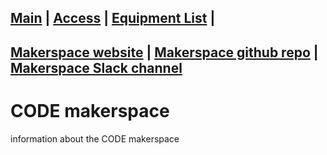 [Main](README.md) | [Access](access.md) | [Equipment List](equipment.md) | 
------------------------
[Makerspace website](https://codeuniversity.github.io/makerspace/) |
[Makerspace github repo](https://github.com/codeuniversity/makerspace/) | [Makerspace Slack channel](https://codeuniversity.slack.com/archives/C011CN2SMFY)
------------------------

# CODE makerspace
information about the CODE makerspace


